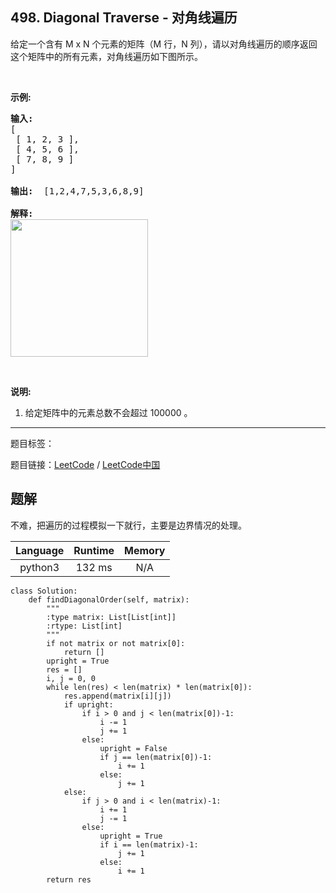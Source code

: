 ## 498. Diagonal Traverse - 对角线遍历

<!--If you want to use the English description, use `question.content` instead-->

<p>给定一个含有 M x N 个元素的矩阵（M 行，N 列），请以对角线遍历的顺序返回这个矩阵中的所有元素，对角线遍历如下图所示。</p>

<p>&nbsp;</p>

<p><strong>示例:</strong></p>

<pre><strong>输入:</strong>
[
 [ 1, 2, 3 ],
 [ 4, 5, 6 ],
 [ 7, 8, 9 ]
]

<strong>输出:</strong>  [1,2,4,7,5,3,6,8,9]

<strong>解释:</strong>
<img src="https://assets.leetcode-cn.com/aliyun-lc-upload/uploads/2018/10/12/diagonal_traverse.png" style="width: 220px;">
</pre>

<p>&nbsp;</p>

<p><strong>说明:</strong></p>

<ol>
	<li>给定矩阵中的元素总数不会超过 100000 。</li>
</ol>



-----

题目标签：

题目链接：[LeetCode](https://leetcode.com/problems/diagonal-traverse/description/)  /  [LeetCode中国](https://leetcode-cn.com/problems/diagonal-traverse/description/)

## 题解

不难，把遍历的过程模拟一下就行，主要是边界情况的处理。

| Language | Runtime | Memory |
|:---:|:---:|:---:|
| python3  | 132  ms | N/A |

```python3
class Solution:
    def findDiagonalOrder(self, matrix):
        """
        :type matrix: List[List[int]]
        :rtype: List[int]
        """
        if not matrix or not matrix[0]:
            return []
        upright = True
        res = []
        i, j = 0, 0
        while len(res) < len(matrix) * len(matrix[0]):
            res.append(matrix[i][j])
            if upright:
                if i > 0 and j < len(matrix[0])-1:
                    i -= 1
                    j += 1
                else:
                    upright = False
                    if j == len(matrix[0])-1:
                        i += 1
                    else:
                        j += 1
            else:
                if j > 0 and i < len(matrix)-1:
                    i += 1
                    j -= 1
                else:
                    upright = True
                    if i == len(matrix)-1:
                        j += 1
                    else:
                        i += 1
        return res
```
